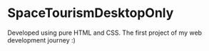 # SpaceTourismDesktopOnly

Developed using pure HTML and CSS. The first project of my web development journey :)
